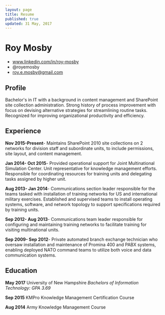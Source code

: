 ```yaml
---
layout: page
title: Resume
published: true
updated: 31 May, 2017
---
```

# Roy Mosby

- www.linkedin.com/in/roy-mosby
- @royemosby
- roy.e.mosby@gmail.com

## Profile

Bachelor's in IT with a background in content management and SharePoint site collection administration. Strong history of process improvement with focus on devising alternative strategies for streamlining routine tasks. Recognized for improving organizational productivity and efficiency.

## Experience

**Nov 2015-Present**- Maintains SharePoint 2010 site collections on 2 networks for division staff and subordinate units, to include permissions, site layout, and content management.

**Jan 2014- Oct 2015**- Provided operational support for Joint Multinational Simulation Center. Unit representative for knowledge management efforts. Responsible for coordinating resources for training units and delegating tasks assigned by higher unit.

**Aug 2013- Jan 2014**- Communications section leader responsible for the teams tasked with installation of training networks for US and international military exercises. Established and supervised teams to install operating systems, software, and network topology to support specifications required by training units.

**Sep 2012- Aug 2013**- Communications team leader responsible for configuring and maintaining training networks to facilitate training for visiting multinational units.

**Sep 2009- Sep 2012**- Private automated branch exchange technician who oversaw installation and maintenance of Promina 400 and PABX systems, enabling deployed NATO command teams to utilize both voice and data communication systems.

## Education

**May 2017** University of New Hampshire
*Bachelors of Information Technology: GPA 3.69*

**Sep 2015** KMPro Knowledge Management Certification Course

**Aug 2014** Army Knowledge Management Course